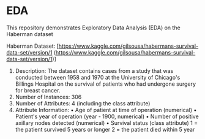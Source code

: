# EDA
This repository demonstrates Exploratory Data Analysis (EDA) on the Haberman dataset

Haberman Dataset: [https://www.kaggle.com/gilsousa/habermans-survival-data-set/version/1 
(https://www.kaggle.com/gilsousa/habermans-survival-data-set/version/1)] 
1. Description: The dataset contains cases from a study that was conducted between 1958 and 1970 at the University of Chicago's Billings Hospital on the survival of patients who had undergone surgery for breast cancer. 
2. Number of Instances: 306 
3. Number of Attributes: 4 (including the class attribute) 
4. Attribute Information:
  • Age of patient at time of operation (numerical) 
  • Patient's year of operation (year - 1900, numerical) 
  • Number of positive axillary nodes detected (numerical) 
  • Survival status (class attribute) 1 = the patient survived 5 years or longer 2 = the patient died within 5 year 

